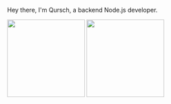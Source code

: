 Hey there, I'm Qursch, a backend Node.js developer.

<img height="180em" src="https://github-readme-stats.vercel.app/api?username=Qursch&show_icons=true&hide_border=true&&count_private=true&include_all_commits=true&theme=city_lights" />
<img height="180em" src="https://github-readme-stats.vercel.app/api/top-langs/?username=Qursch&show_icons=true&hide_border=true&layout=compact&langs_count=8&theme=city_lights"/>
